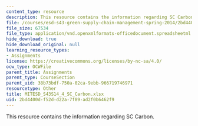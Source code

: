 ```yaml
---
content_type: resource
description: This resource contains the information regarding SC Carbon.
file: /courses/esd-s43-green-supply-chain-management-spring-2014/2bd4400df52dd22a7f89ad2f0b6462f9_MITESD_S43S14_4_SC_Carbon.xlsx
file_size: 67534
file_type: application/vnd.openxmlformats-officedocument.spreadsheetml.sheet
hide_download: true
hide_download_original: null
learning_resource_types:
- Assignments
license: https://creativecommons.org/licenses/by-nc-sa/4.0/
ocw_type: OCWFile
parent_title: Assignments
parent_type: CourseSection
parent_uid: 38b73bdf-750a-02ca-9ebb-966719746971
resourcetype: Other
title: MITESD_S43S14_4_SC_Carbon.xlsx
uid: 2bd4400d-f52d-d22a-7f89-ad2f0b6462f9
---
```

This resource contains the information regarding SC Carbon.